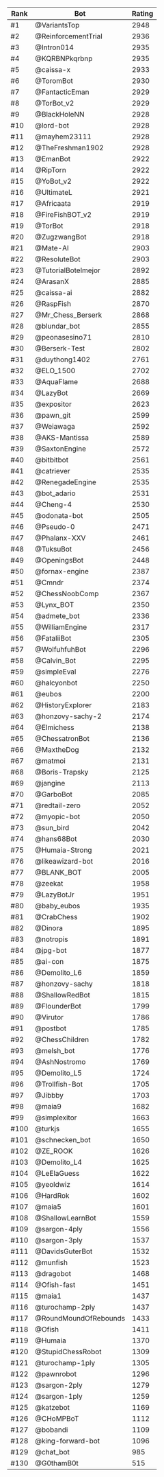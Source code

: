 Rank|Bot|Rating
---|---|---
#1|@VariantsTop|2948
#2|@ReinforcementTrial|2936
#3|@Intron014|2935
#4|@KQRBNPkqrbnp|2935
#5|@caissa-x|2933
#6|@ToromBot|2930
#7|@FantacticEman|2929
#8|@TorBot_v2|2929
#9|@BlackHoleNN|2928
#10|@lord-bot|2928
#11|@mayhem23111|2928
#12|@TheFreshman1902|2928
#13|@EmanBot|2922
#14|@RipTorn|2922
#15|@YoBot_v2|2922
#16|@UltimateL|2921
#17|@Africaata|2919
#18|@FireFishBOT_v2|2919
#19|@TorBot|2918
#20|@ZugzwangBot|2918
#21|@Mate-AI|2903
#22|@ResoluteBot|2903
#23|@TutorialBotelmejor|2892
#24|@ArasanX|2885
#25|@caissa-ai|2882
#26|@RaspFish|2870
#27|@Mr_Chess_Berserk|2868
#28|@blundar_bot|2855
#29|@peonasesino71|2810
#30|@Berserk-Test|2802
#31|@duythong1402|2761
#32|@ELO_1500|2702
#33|@AquaFlame|2688
#34|@LazyBot|2669
#35|@expositor|2623
#36|@pawn_git|2599
#37|@Weiawaga|2592
#38|@AKS-Mantissa|2589
#39|@SaxtonEngine|2572
#40|@bitbitbot|2561
#41|@catriever|2535
#42|@RenegadeEngine|2535
#43|@bot_adario|2531
#44|@Cheng-4|2530
#45|@odonata-bot|2505
#46|@Pseudo-0|2471
#47|@Phalanx-XXV|2461
#48|@TuksuBot|2456
#49|@OpeningsBot|2448
#50|@fornax-engine|2387
#51|@Cmndr|2374
#52|@ChessNoobComp|2367
#53|@Lynx_BOT|2350
#54|@admete_bot|2336
#55|@WilliamEngine|2317
#56|@FataliiBot|2305
#57|@WolfuhfuhBot|2296
#58|@Calvin_Bot|2295
#59|@simpleEval|2276
#60|@halcyonbot|2250
#61|@eubos|2200
#62|@HistoryExplorer|2183
#63|@honzovy-sachy-2|2174
#64|@Elmichess|2138
#65|@ChessatronBot|2136
#66|@MaxtheDog|2132
#67|@matmoi|2131
#68|@Boris-Trapsky|2125
#69|@jangine|2113
#70|@GarboBot|2085
#71|@redtail-zero|2052
#72|@myopic-bot|2050
#73|@sun_bird|2042
#74|@hans68Bot|2030
#75|@Humaia-Strong|2021
#76|@likeawizard-bot|2016
#77|@BLANK_BOT|2005
#78|@zeekat|1958
#79|@LazyBotJr|1951
#80|@baby_eubos|1935
#81|@CrabChess|1902
#82|@Dinora|1895
#83|@notropis|1891
#84|@jpg-bot|1877
#85|@ai-con|1875
#86|@Demolito_L6|1859
#87|@honzovy-sachy|1818
#88|@ShallowRedBot|1815
#89|@FlounderBot|1799
#90|@Virutor|1786
#91|@postbot|1785
#92|@ChessChildren|1782
#93|@melsh_bot|1776
#94|@AshNostromo|1769
#95|@Demolito_L5|1724
#96|@Trollfish-Bot|1705
#97|@Jibbby|1703
#98|@maia9|1682
#99|@simplexitor|1663
#100|@turkjs|1655
#101|@schnecken_bot|1650
#102|@ZE_ROOK|1626
#103|@Demolito_L4|1625
#104|@LeElaGuess|1622
#105|@yeoldwiz|1614
#106|@HardRok|1602
#107|@maia5|1601
#108|@ShallowLearnBot|1559
#109|@sargon-4ply|1556
#110|@sargon-3ply|1537
#111|@DavidsGuterBot|1532
#112|@munfish|1523
#113|@dragobot|1468
#114|@Ofish-fast|1451
#115|@maia1|1437
#116|@turochamp-2ply|1437
#117|@RoundMoundOfRebounds|1433
#118|@Ofish|1411
#119|@Humaia|1370
#120|@StupidChessRobot|1309
#121|@turochamp-1ply|1305
#122|@pawnrobot|1296
#123|@sargon-2ply|1279
#124|@sargon-1ply|1259
#125|@katzebot|1169
#126|@CHoMPBoT|1112
#127|@bobandi|1109
#128|@king-forward-bot|1096
#129|@chat_bot|985
#130|@G0thamB0t|515
